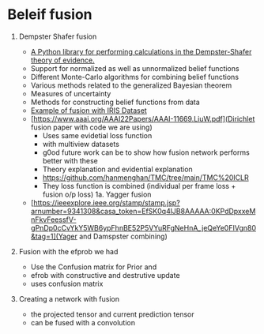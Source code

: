 # Beleif fusion


1. Dempster Shafer fusion 
    - [A Python library for performing calculations in the Dempster-Shafer theory of evidence.](https://github.com/reineking/pyds)
    - Support for normalized as well as unnormalized belief functions
    - Different Monte-Carlo algorithms for combining belief functions
    - Various methods related to the generalized Bayesian theorem
    - Measures of uncertainty
    - Methods for constructing belief functions from data
    - [Example of fusion with IRIS Dataset](http://bennycheung.github.io/dempster-shafer-theory-for-classification)
    - [https://www.aaai.org/AAAI22Papers/AAAI-11669.LiuW.pdf](Dirichlet fusion paper with code we are using)
        - Uses same evidetial loss function
        - with multiview datasets
        - g0od future work can be to show how fusion network performs better with these
        - Theory explanation and evidential explanation
        - https://github.com/hanmenghan/TMC/tree/main/TMC%20ICLR 
        - They loss function is combined (individual per frame loss + fusion o/p loss)
1a. Yagger fusion 
    - [https://ieeexplore.ieee.org/stamp/stamp.jsp?arnumber=9341308&casa_token=EfSK0q4lJB8AAAAA:0KPdDpxxeMnFkvFeessfV-gPnDp0cCvYkY5WB6ypFhnBE52P5VYuRFgNeHnA_jeQeYe0FIVgn80&tag=1](Yager and Damspster combining)

2. Fusion with the efprob we had 
    - Use the Confusion matrix for Prior and 
    - efrob with constructive and destrutive update
    - uses confusion matrix

3. Creating a network with fusion
    - the projected tensor and current prediction tensor 
    - can be fused with a convolution 
